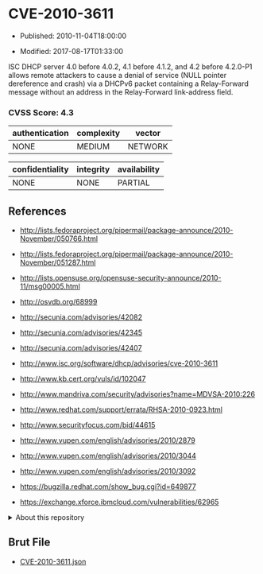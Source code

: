 # CVE-2010-3611

- Published: 2010-11-04T18:00:00

- Modified: 2017-08-17T01:33:00

ISC DHCP server 4.0 before 4.0.2, 4.1 before 4.1.2, and 4.2 before 4.2.0-P1 allows remote attackers to cause a denial of service (NULL pointer dereference and crash) via a DHCPv6 packet containing a Relay-Forward message without an address in the Relay-Forward link-address field.

### CVSS Score: **4.3**

| authentication | complexity | vector |
| --- | --- | --- |
| NONE | MEDIUM | NETWORK |

| confidentiality | integrity | availability |
| --- | --- | --- |
| NONE | NONE | PARTIAL |

## References

* http://lists.fedoraproject.org/pipermail/package-announce/2010-November/050766.html

* http://lists.fedoraproject.org/pipermail/package-announce/2010-November/051287.html

* http://lists.opensuse.org/opensuse-security-announce/2010-11/msg00005.html

* http://osvdb.org/68999

* http://secunia.com/advisories/42082

* http://secunia.com/advisories/42345

* http://secunia.com/advisories/42407

* http://www.isc.org/software/dhcp/advisories/cve-2010-3611

* http://www.kb.cert.org/vuls/id/102047

* http://www.mandriva.com/security/advisories?name=MDVSA-2010:226

* http://www.redhat.com/support/errata/RHSA-2010-0923.html

* http://www.securityfocus.com/bid/44615

* http://www.vupen.com/english/advisories/2010/2879

* http://www.vupen.com/english/advisories/2010/3044

* http://www.vupen.com/english/advisories/2010/3092

* https://bugzilla.redhat.com/show_bug.cgi?id=649877

* https://exchange.xforce.ibmcloud.com/vulnerabilities/62965

<details>
<summary>About this repository</summary> 

  This repository is part of the project [Live Hack CVE](https://github.com/Live-Hack-CVE). Main website can be found [www.live-hack.org](https://www.live-hack.org) 
  
  Made by [Sn0wAlice](https://github.com/Sn0wAlice) for the people that care about security and need to have a feed of the latest CVEs. Hope you enjoy it, don't forget to star the repo and follow me on [Twitter](https://twitter.com/Sn0wAlice) and [Github](https://github.com/Sn0wAlice). And that is my [personnal website](https://www.alice-snow.me/)

  - [Home Page](https://github.com/Live-Hack-CVE)
  - [Framework](https://github.com/Live-Hack-CVE/cve-framework)
  - [CVE database](https://github.com/Live-Hack-CVE/full_database)
  - [Changelog](https://github.com/Live-Hack-CVE/Changelog)
</details>

## Brut File

* [CVE-2010-3611.json](https://raw.githubusercontent.com/Live-Hack-CVE/full_database/main/cves/2010/CVE-2010-3611.json)

